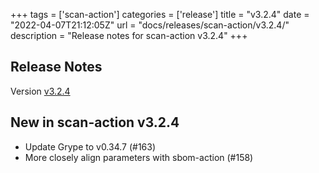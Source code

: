 +++
tags = ['scan-action']
categories = ['release']
title = "v3.2.4"
date = "2022-04-07T21:12:05Z"
url = "docs/releases/scan-action/v3.2.4/"
description = "Release notes for scan-action v3.2.4"
+++

## Release Notes

Version [v3.2.4](https://github.com/anchore/scan-action/releases/tag/v3.2.4)

## New in scan-action v3.2.4

- Update Grype to v0.34.7 (#163)
- More closely align parameters with sbom-action (#158)
